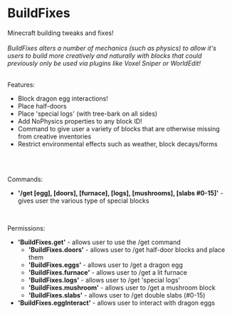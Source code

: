 BuildFixes
==========
Minecraft building tweaks and fixes!<br/>
<br/>
<i>BuildFixes alters a number of mechanics (such as physics) to allow it's users to build more creatively 
and naturally with blocks that could previously only be used via plugins like Voxel Sniper or WorldEdit!</i><br/>
<br/>

Features:
- Block dragon egg interactions!
- Place half-doors
- Place 'special logs' (with tree-bark on all sides)
- Add NoPhysics properties to any block ID!
- Command to give user a variety of blocks that are otherwise missing from creative inventories
- Restrict environmental effects such as weather, block decays/forms
<br/>
<br/>

Commands:<br/>
- <b>'/get [egg], [doors], [furnace], [logs], [mushrooms], [slabs #0-15]'</b> - gives user the various type of special blocks
<br/>


Permissions:<br/>
- <b>'BuildFixes.get'</b> - allows user to use the /get command
  - <b>'BuildFixes.doors'</b> - allows user to /get half-door blocks and place them
  - <b>'BuildFixes.eggs'</b> - allows user to /get a dragon egg
  - <b>'BuildFixes.furnace'</b> - allows user to /get a lit furnace
  - <b>'BuildFixes.logs'</b> - allows user to /get 'special logs'
  - <b>'BuildFixes.mushroom'</b> - allows user to /get a mushroom block
  - <b>'BuildFixes.slabs'</b> - allows user to /get double slabs (#0-15)
- <b>'BuildFixes.eggInteract'</b> - allows user to interact with dragon eggs
